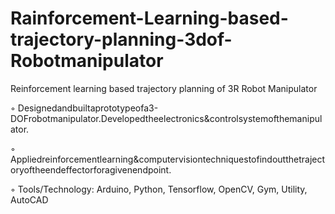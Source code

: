 # Rainforcement-Learning-based-trajectory-planning-3dof-Robotmanipulator
Reinforcement learning based trajectory planning of 3R Robot Manipulator

◦ Designedandbuiltaprototypeofa3-DOFrobotmanipulator.Developedtheelectronics&controlsystemofthemanipulator. 

◦ Appliedreinforcementlearning&computervisiontechniquestofindoutthetrajectoryoftheendeffectorforagivenendpoint. 

◦ Tools/Technology: Arduino, Python, Tensorflow, OpenCV, Gym, Utility, AutoCAD
